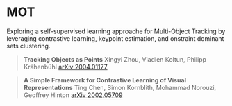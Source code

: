 # MOT
Exploring a self-supervised learning approache for Multi-Object Tracking by leveraging contrastive learning, keypoint estimation, and onstraint dominant sets clustering.

> **Tracking Objects as Points**
> Xingyi Zhou, Vladlen Koltun, Philipp Krähenbühl 
> [arXiv 2004.01177](https://arxiv.org/abs/2004.01177)

> **A Simple Framework for Contrastive Learning of Visual Representations**
> Ting Chen, Simon Kornblith, Mohammad Norouzi, Geoffrey Hinton 
> [arXiv 2002.05709](https://arxiv.org/abs/2002.05709)
